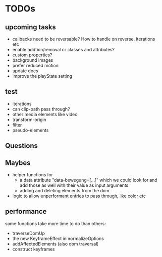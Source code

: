 # TODOs

## upcoming tasks

- callbacks need to be reversable? How to handle on reverse, iterations etc
- enable addtion/removal or classes and attributes?
- custom properties?
- background images
- prefer reduced motion
- update docs
- improve the playState setting

## test

- iterations
- can clip-path pass through?
- other media elements like video
- transform-origin
- filter
- pseudo-elements

## Questions

## Maybes

- helper functions for
  - a data attribute "data-bewegung=[...]" which we could look for and add those as well with their value as input arguments
  - adding and deleting elements from the dom
- logic to allow unperformant entries to pass through, like color etc

## performance

some functions take more time to do than others:

- traverseDomUp
- the new KeyframeEffect in normalizeOptions
- addAffectedElements (also dom traversal)
- construct keyframes
